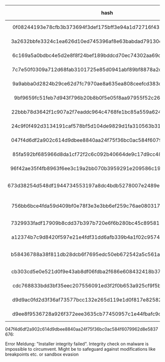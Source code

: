 


hash | original | evasive | modifications | minimal | minimal modifications
:-: |:-: | :-: | :-: | :-: | :-:
0f08244193e78cfb3b373694f3def175bff3e94a1d72716f435f58e3331a942d | https://app.any.run/tasks/1bd2211d-1283-46dc-a501-4ea9cb5ca386 | https://app.any.run/tasks/5e8c2c8c-ee5f-4b77-ac10-b1d0d5f2a67b | CR OA | minimal | mod
3a2632bbfe3324c1ea626d10ed745396af8e63babdad79130c9b63821cdadfbc | https://app.any.run/tasks/08b37c25-1052-4c0d-9534-a0e5e33fc973 | https://app.any.run/tasks/e1ee4b88-f73d-41ee-8044-a8b49780e2e0 | OA | minimal | mod
6c169a5a0bdbc4e5d2e8f8f24bef189bddcd70ec74302aa69de3cfabd07c3a27 | https://app.any.run/tasks/5396080e-3921-4a7e-8732-04bc5ee1f945 | https://app.any.run/tasks/6dfb6ca6-701c-4067-8aff-b41098be31c7 | RD BC SP SP SR SR SR SR | minimal | mod
7c7e50f0309a712d68fab3101725e85d0941abf89bf8878a2c2f1d2c1d0cf004 | https://app.any.run/tasks/beb4d96b-7c98-402f-b564-68ae888e99ef | https://app.any.run/tasks/55ca6133-3f2d-4f9d-9091-0793f990bf22 | CR SP RD SR SR | minimal | mod
9a9abba0d2824b29ce62d7fc7970ae8a635ea808ceefcd383c57b3457ef1febe | https://app.any.run/tasks/12097f64-7281-4fd2-ae2e-8fa620c49802 | https://app.any.run/tasks/95a1a6f2-0dd3-4bba-8ee2-b3b801232e01 | CR OA BC OA OA | minimal | mod
9bf9659fc51feb7d943f796b20b8b0f5e05f8aa97955f52c26fca9399baf50c5 | https://app.any.run/tasks/e3070cf7-e74a-4098-8c1a-cbc502f9f26a | https://app.any.run/tasks/6626d7ea-ad1b-45fe-82b7-a6053df76292 | SA OA SA | minimal | mod
22bbb78d3642f1c907a2f7eaddc964c4768fe1bc85a559a624082d1ee1fa5c81 | https://app.any.run/tasks/343a1dc1-d69a-4de6-927a-2fdbef65e528 | https://app.any.run/tasks/d0763f78-fff3-459b-acf4-0169b81cdd93 | OA | minimal | mod
24c9f0f492d3134191caf578bf5d104de9829d1fa310563b31165245f5d13a8c | https://app.any.run/tasks/211e79cd-8b9f-4b50-9bba-46133dbc4e61 | https://app.any.run/tasks/ea9712bb-0eb1-4248-bb33-1bf58011316c | CR OA OA RC OA SP OA | minimal | mod
047f4d6df2a902c614d9dbee8840aa24f75f36bc0ac584f6079962d8e5837676 | https://app.any.run/tasks/bf28e0a9-be9b-467d-82e5-941c1a68742b | https://app.any.run/tasks/6268446e-056e-483a-a53d-f39444e62222 | CR BC OA | minimal | mod
85fa592bf685966d8da1cf72f2c6c092b40664de9c17d9cc4894f8f08e06f567 | https://app.any.run/tasks/7980002f-911e-4bf3-8f7d-ad9bcc29b011 | https://app.any.run/tasks/49333ff3-825c-4cad-9e10-aedcd971277f | OA | minimal | mod
96f42ae35f4fb8963f6ee3c19a2bb070b3959291e209586c19984de3e2b544b8 | https://app.any.run/tasks/873639f7-f4a1-43aa-abb9-7999b74e1db1 | https://app.any.run/tasks/d854a59f-2663-4f43-8c86-3f51278a75a7 | SA OA SR OA OA RD SR | minimal | mod
673d38254d548df1944734553197a8dc4bdb5278007e2489e875312d93339d6c | https://app.any.run/tasks/807d2bc8-44c1-4ddb-a2f3-5c3106b8206b | https://app.any.run/tasks/2a4c4dff-cc73-4d69-8872-8e5c59ad0ba7 | SA OA OA BC RC SR RD SA SR SR | minimal | mod
756bb6bce4fda59d409bf0e78f3e3e3bb6ef259c76ae08031746e0a5ad01ed42 | https://app.any.run/tasks/1b6c55c0-080a-4211-b323-df47436601d6 | https://app.any.run/tasks/407dc9b5-c3c8-4d31-af97-8b9cad34e22a | RC RD OA OA SP SA BC SP SR OA | minimal | mod
7329933fadf17909b8cdd37b397b720e6f6b280bc45c8958130ee893e24f81bf | https://app.any.run/tasks/916a576c-62a2-4172-b8ad-471fb47e837f | https://app.any.run/tasks/94220edd-77b5-4dc3-bc46-581cff2f84fc | RD OA RC BC OA | minimal | mod
a12374b7c9d8420f597e21e4fdf31dd6afb339b4a1f02c95743079ce2e1b5c96 | https://app.any.run/tasks/fff3925e-50e9-4130-8125-446d5a648499 | https://app.any.run/tasks/c1702aa0-ceef-4800-bc74-52ba55636fe3 | BC SR SR | minimal | mod
b58436788a38f811db28dcb6f7695edc50eb672542a5c561af9c238475fca79e | https://app.any.run/tasks/44b35e4b-7851-4be7-9076-c0e1161cb9c1 | https://app.any.run/tasks/e69f2876-a5ff-4fc9-bc08-4279f44da87e | CR RD BC SP RC SR OA SP SA | minimal | mod
cb303cd5e0e521d0f9e43ab8df06fdba2f686e608432418b3724cb001f8cd096 | https://app.any.run/tasks/53b9c9eb-c828-4699-a141-8bbfaae2749e | https://app.any.run/tasks/30869b71-61b1-41eb-abe9-ec4f620c9162 | SP SP OA | minimal | mod
cdc768833bdd3bf35eec207556091ed3f2f0b653a925cf9f5b7f72686d00a6fd | https://app.any.run/tasks/daa28fdc-8413-43ac-bef0-0eb6695bdef4 | https://app.any.run/tasks/090390c4-7edb-426f-9c2f-d88c962ee22a | CR RD OA SP OA RC SA OA | minimal | mod
d9d9ac0fd2d3f36af73577bcc132e265d119e1d0f817e82582f2351e000edacf | https://app.any.run/tasks/b558ca61-edb0-4a12-9832-e1e246462cb3 | https://app.any.run/tasks/0c638036-e5db-4173-8ea7-5ea818f2ab5b | CR OA | minimal | mod
d9ee8f9536728a926f372eee3635cb77450957c1e44fbafc9c079f8b2e7bf69e | https://app.any.run/tasks/8f0f0a00-b84d-48cd-8337-265d6e1c664f | https://app.any.run/tasks/f81206d0-486b-4954-aed2-edadf63cd98e | SP SR BC OA | minimal | mod




047f4d6df2a902c614d9dbee8840aa24f75f36bc0ac584f6079962d8e5837676:

Error Meldung: "Installer integrity failed". Integrity check on malware is impossible to circumvent. Might be to safeguard against modifications like breakpoints etc. or sandbox evasion